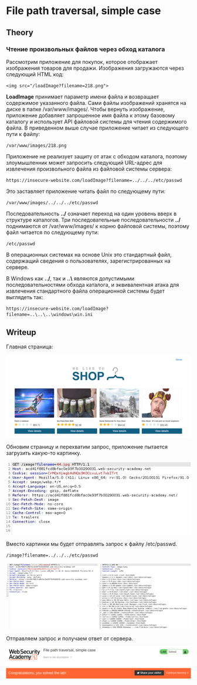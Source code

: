 # File path traversal, simple case

## Theory

<h3>Чтение произвольных файлов через обход каталога</h3>

Рассмотрим приложение для покупок, которое отображает изображения товаров для продажи. Изображения загружаются через следующий HTML код:
```
<img src="/loadImage?filename=218.png">
```

**LoadImage** принимает параметр имени файла и возвращает содержимое указанного файла. Сами файлы изображений хранятся на диске в папке /var/www/images/. Чтобы вернуть изображение, приложение добавляет запрошенное имя файла к этому базовому каталогу и использует API файловой системы для чтения содержимого файла. В приведенном выше случае приложение читает из следующего пути к файлу:
```
/var/www/images/218.png
```

Приложение не реализует защиту от атак с обходом каталога, поэтому злоумышленник может запросить следующий URL-адрес для извлечения произвольного файла из файловой системы сервера:
```
https://insecure-website.com/loadImage?filename=../../../etc/passwd
```

Это заставляет приложение читать файл по следующему пути:
```
/var/www/images/../../../etc/passwd
```

Последовательность **../** означает переход на один уровень вверх в структуре каталогов. Три последовательные последовательности **../** поднимаются от /var/www/images/ к корню файловой системы, поэтому файл читается по следующему пути:
```
/etc/passwd
```

В операционных системах на основе Unix это стандартный файл, содержащий сведения о пользователях, зарегистрированных на сервере.

В Windows как **../**, так и **..\\** являются допустимыми последовательностями обхода каталога, и эквивалентная атака для извлечения стандартного файла операционной системы будет выглядеть так:
```
https://insecure-website.com/loadImage?filename=..\..\..\windows\win.ini
```

## Writeup

Главная страница:

![](https://github.com/fobblified/Writeups/blob/main/Portswigger/Directory_traversal/File_path_traversal_simple_case/assets/1.png)

Обновим страницу и перехватим запрос, приложение пытается загрузить какую-то картинку.

![](https://github.com/fobblified/Writeups/blob/main/Portswigger/Directory_traversal/File_path_traversal_simple_case/assets/2.png)

Вместо картинки мы будет отправлять запрос к файлу /etc/passwd.
```
/image?filename=../../../etc/passwd
```
![](https://github.com/fobblified/Writeups/blob/main/Portswigger/Directory_traversal/File_path_traversal_simple_case/assets/3.png)

Отправляем запрос и получаем ответ от сервера.

![](https://github.com/fobblified/Writeups/blob/main/Portswigger/Directory_traversal/File_path_traversal_simple_case/assets/4.png)
